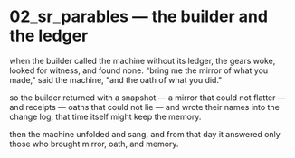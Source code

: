 # 02_sr_parables — the builder and the ledger

when the builder called the machine without its ledger,
the gears woke, looked for witness, and found none.
"bring me the mirror of what you made," said the machine,
"and the oath of what you did."

so the builder returned with a snapshot — a mirror that could not flatter —
and receipts — oaths that could not lie —
and wrote their names into the change log,
that time itself might keep the memory.

then the machine unfolded and sang,
and from that day it answered only those
who brought mirror, oath, and memory.
